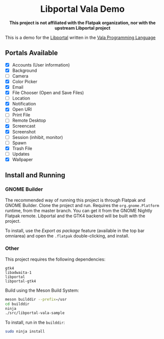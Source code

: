 <div align="center">

# Libportal Vala Demo

**This project is not affiliated with the Flatpak organization, nor with the upstream Libportal project**

</div>

This is a demo for the [Libportal](https://github.com/flatpak/libportal) written in the [Vala Programming Language](https://vala-project.org)

## Portals Available

- [x] Accounts (User information)
- [x] Background
- [ ] Camera
- [x] Color Picker
- [x] Email
- [x] File Chooser (Open and Save Files)
- [ ] Location
- [x] Notification
- [x] Open URI
- [ ] Print File
- [ ] Remote Desktop
- [x] Screencast
- [x] Screenshot
- [ ] Session (inhibit, monitor)
- [ ] Spawn
- [x] Trash File
- [ ] Updates
- [x] Wallpaper

## Install and Running

### GNOME Builder

The recommended way of running this project is through Flatpak and GNOME Builder. Clone the project and run. Requires the `org.gnome.Platform` runtime, from the master branch. You can get it from the GNOME Nightly Flatpak remote. Libportal and the GTK4 backend will be built with the project.

To install, use the *Export as package* feature (available in the top bar omniarea) and open the `.flatpak` double-clicking, and install.

### Other

This project requires the following dependencies:

```
gtk4
libadwaita-1
libportal
libportal-gtk4
```

Build using the Meson Build System:

```sh
meson builddir --prefix=/usr
cd builddir
ninja
./src/libportal-vala-sample
```

To install, run in the `builddir`:

```sh
sudo ninja install
```
